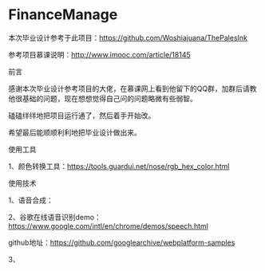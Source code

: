 # FinanceManage

本次毕业设计参考于此项目：https://github.com/Woshiajuana/ThePalesInk

参考项目慕课说明：http://www.imooc.com/article/18145

前言

感谢本次毕业设计参考项目的大佬，在慕课网上看到他留下的QQ群，加群后请教他很基础的问题，现在想想觉得自己问的问题略微有些弱智。

磕磕绊绊地把项目运行通了，然后着手开始改。

希望最后能顺顺利利地把毕业设计做出来。

使用工具

1、颜色转换工具：https://tools.guardui.net/nose/rgb_hex_color.html

使用技术

1、语音合成：

2、谷歌在线语音识别demo：https://www.google.com/intl/en/chrome/demos/speech.html

   github地址：https://github.com/googlearchive/webplatform-samples
   
3、
